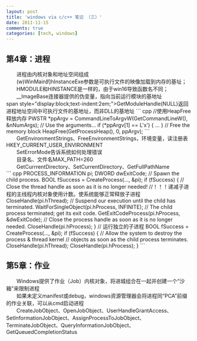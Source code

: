```yaml
---
layout: post
title: 'windows via c/c++ 笔记 （三）'
date: 2011-11-15
comments: true
categories: [tech, windows]
---
```

<h2>第4章：进程</h2>
<span style="display:block;text-indent:2em;">进程由内核对象和地址空间组成</span>
<span style="display:block;text-indent:2em;">(w)WinMain的hInstanceExe参数是可执行文件的映像加载到内存的基址；</span>
<span style="display:block;text-indent:2em;">HMODULE和HINSTANCE是一样的，由于win16导致函数名不同；</span>
<span style="display:block;text-indent:2em;">__ImageBase连接器提供的伪变量，指向当前运行模块的基地址</span>
span style="display:block;text-indent:2em;">GetModuleHandle(NULL)返回进程地址空间中可执行文件的基地址，而非DLL的基地址</span>
``` cpp
//使用HeapFree释放内存
PWSTR *ppArgv = CommandLineToArgvW(GetCommandLineW(), &amp;nNumArgs);
// Use the arguments…
if (*ppArgv[1] == L'x') {
   ...
}
// Free the memory block
HeapFree(GetProcessHeap(), 0, ppArgv);
```
<span style="display:block;text-indent:2em;">GetEnvironmentStrings、FreeEnvironmentStrings，环境变量，读注册表HKEY_CURRENT_USER_ENVIRONMENT</span>
<span style="display:block;text-indent:2em;">SetErrorMode告诉系统如何处理错误</span>
<span style="display:block;text-indent:2em;">目录名、文件名MAX_PATH=260</span>
<span style="display:block;text-indent:2em;">GetCurrrentDirectory、SetCurrentDirectory、GetFullPathName</span>
``` cpp
PROCESS_INFORMATION pi;
DWORD dwExitCode;
// Spawn the child process.
BOOL fSuccess = CreateProcess(..., &amp;pi);
if (fSuccess) {
   // Close the thread handle as soon as it is no longer needed!
   //！！！递减子进程的主线程内核对象使用计数。使系统能够正常释放子进程
   CloseHandle(pi.hThread);
   // Suspend our execution until the child has terminated.
   WaitForSingleObject(pi.hProcess, INFINITE);
   // The child process terminated; get its exit code.
   GetExitCodeProcess(pi.hProcess, &amp;dwExitCode);
   // Close the process handle as soon as it is no longer needed.
   CloseHandle(pi.hProcess);
}
// 运行独立的子进程
BOOL fSuccess = CreateProcess(..., &amp;pi);
if (fSuccess) {
   // Allow the system to destroy the process &amp; thread kernel
   // objects as soon as the child process terminates.
   CloseHandle(pi.hThread);
   CloseHandle(pi.hProcess);
}
```
<!--more-->
<br />
<h2>第5章：作业</h2>
<span style="display:block;text-indent:2em;">Windows提供了作业（Job）内核对象，将进城组合在一起并创建一个“沙箱”来限制进程</span>
<span style="display:block;text-indent:2em;">如果未定义manifest或debug，windows资源管理器会将进程同“PCA”前缀的作业关联，可以从cmd启动进程</span>
<span style="display:block;text-indent:2em;">CreateJobObject、OpenJobObject、UserHandleGrantAccess、SetInformationJobObject、AssignProcessToJobObject、TerminateJobObject、QueryInformationJobObject、GetQueuedCompletionStatus</span>
